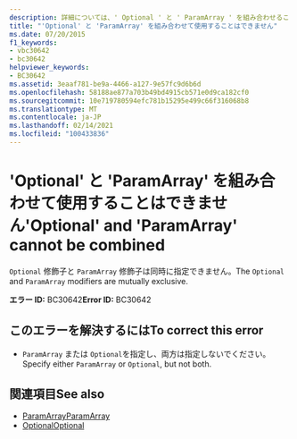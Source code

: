 ```yaml
---
description: 詳細については、' Optional ' と ' ParamArray ' を組み合わせることはできません
title: "'Optional' と 'ParamArray' を組み合わせて使用することはできません"
ms.date: 07/20/2015
f1_keywords:
- vbc30642
- bc30642
helpviewer_keywords:
- BC30642
ms.assetid: 3eaaf781-be9a-4466-a127-9e57fc9d6b6d
ms.openlocfilehash: 58188ae877a703b49bd4915cb571e0d9ca182cf0
ms.sourcegitcommit: 10e719780594efc781b15295e499c66f316068b8
ms.translationtype: MT
ms.contentlocale: ja-JP
ms.lasthandoff: 02/14/2021
ms.locfileid: "100433836"
---
```

# <a name="optional-and-paramarray-cannot-be-combined"></a><span data-ttu-id="70b2c-103">'Optional' と 'ParamArray' を組み合わせて使用することはできません</span><span class="sxs-lookup"><span data-stu-id="70b2c-103">'Optional' and 'ParamArray' cannot be combined</span></span>

<span data-ttu-id="70b2c-104">`Optional` 修飾子と `ParamArray` 修飾子は同時に指定できません。</span><span class="sxs-lookup"><span data-stu-id="70b2c-104">The `Optional` and `ParamArray` modifiers are mutually exclusive.</span></span>  
  
 <span data-ttu-id="70b2c-105">**エラー ID:** BC30642</span><span class="sxs-lookup"><span data-stu-id="70b2c-105">**Error ID:** BC30642</span></span>  
  
## <a name="to-correct-this-error"></a><span data-ttu-id="70b2c-106">このエラーを解決するには</span><span class="sxs-lookup"><span data-stu-id="70b2c-106">To correct this error</span></span>  
  
- <span data-ttu-id="70b2c-107">`ParamArray` または `Optional`を指定し、両方は指定しないでください。</span><span class="sxs-lookup"><span data-stu-id="70b2c-107">Specify either `ParamArray` or `Optional`, but not both.</span></span>  
  
## <a name="see-also"></a><span data-ttu-id="70b2c-108">関連項目</span><span class="sxs-lookup"><span data-stu-id="70b2c-108">See also</span></span>

- [<span data-ttu-id="70b2c-109">ParamArray</span><span class="sxs-lookup"><span data-stu-id="70b2c-109">ParamArray</span></span>](../language-reference/modifiers/paramarray.md)
- [<span data-ttu-id="70b2c-110">Optional</span><span class="sxs-lookup"><span data-stu-id="70b2c-110">Optional</span></span>](../language-reference/modifiers/optional.md)
